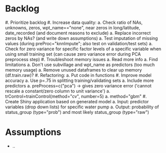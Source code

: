# Backlog

#. Prioritize backlog
#. Increase data quality:
    a. Check ratio of NAs, unknowns, zeros, wpt_name=="none", near zeros in long/latitude, date_recorded (and document reasons to exclude)
    a. Replace incorrect zeros by NAs? (and write down assumptions)
    a. Test imputation of missing values (during preProc="knnImpute"; also test on validation/test sets)
    a. Check for zero variance for specific factor levels of a specific variable when using small training set (can cause zero variance error during PCA preprocess step)
#. Troubleshoot memory issues
    a. Read more info
    a. Find limitations
    a. Don't use subvillage and wpt_name as predictors (too much memory usage)
    a. Remove unused dataframes to clear up memory (df.train.raw)?
#. Refactoring:
    a. Put code in functions
#. Improve model accuracy
    a. Use p=.75 in splitting training/validating sets
    a. Include more predictors
    a. preProcess=c("pca") -> gives zero variance error ('cannot rescale a constant/zero column to unit variance')
    a. trControl=trainControl(method="cv", number=5)
    a. method="gbm"
#. Create Shiny application based on generated model
    a. Input: predictor variables (drop down lists) for specific water pump
    a. Output: probability of status_group (type="prob") and most likely status_group (type="raw")



# Assumptions

* ..